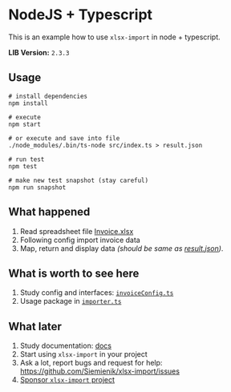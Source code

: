 # NodeJS + Typescript

This is an example how to use `xlsx-import` in node + typescript.

**LIB Version:** `2.3.3`

## Usage

```shell script
# install dependencies
npm install

# execute
npm start

# or execute and save into file
./node_modules/.bin/ts-node src/index.ts > result.json

# run test
npm test

# make new test snapshot (stay careful)
npm run snapshot
```

## What happened

1. Read spreadsheet file [Invoice.xlsx](invoice.xlsx)
2. Following config import invoice data
3. Map, return and display data _(should be same as [result.json](result.json))_.

## What is worth to see here

1. Study config and interfaces: [`invoiceConfig.ts`](src/configs/invoiceConfig.ts)
2. Usage package in [`importer.ts`](src/importer.ts)

## What later

1. Study documentation: [docs](./../../README.md)
2. Start using `xlsx-import` in your project
3. Ask a lot, report bugs and request for help: <https://github.com/Siemienik/xlsx-import/issues>
4. [Sponsor `xlsx-import` project](https://github.com/sponsors/Siemienik)

